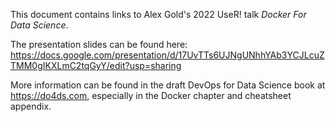 This document contains links to Alex Gold's 2022 UseR! talk *Docker For Data Science*.

The presentation slides can be found here: https://docs.google.com/presentation/d/17UvTTs6UJNgUNhhYAb3YCJLcuZTMM0gIKXLmC2tqGyY/edit?usp=sharing

More information can be found in the draft DevOps for Data Science book at https://do4ds.com, especially in the Docker chapter and cheatsheet appendix.

